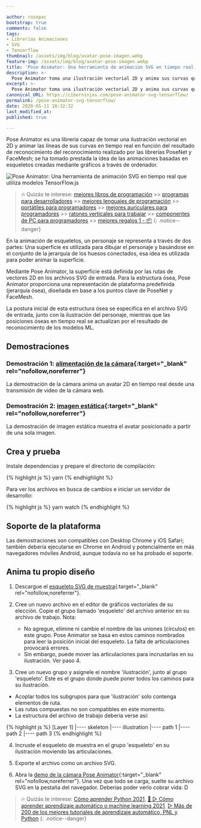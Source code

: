 ```yaml
---

author: rosepac
bootstrap: true
comments: false
tags:
- Librerías Animaciones
- SVG
- Tensorflow
thumbnail: /assets/img/blog/avatar-pose-imagen.webp
feature-img: /assets/img/blog/avatar-pose-imagen.webp
title: 'Pose Animator: Una herramienta de animación SVG en tiempo real que utiliza modelos TensorFlow.js'
description: >-
  Pose Animator toma una ilustración vectorial 2D y anima sus curvas que contienen en tiempo real en función del resultado de reconocimiento de PoseNet y FaceMesh. Toma prestada la idea de la animación basada en esqueletos de los gráficos de computadora y la aplica a los caracteres vectoriales.
excerpt: >-
  Pose Animator toma una ilustración vectorial 2D y anima sus curvas que contienen en tiempo real en función del resultado de reconocimiento de PoseNet y FaceMesh. Toma prestada la idea de la animación basada en esqueletos de los gráficos de computadora y la aplica a los caracteres vectoriales.
canonical_URL: https://ciberninjas.com/pose-animator-svg-tensorflow/
permalink: /pose-animator-svg-tensorflow/
date: 2020-05-11 10:32:32
last_modified_at: 
published: true

---
```


Pose Animator es una librería capaz de tomar una ilustración vectorial en 2D y animar las líneas de sus curvas en tiempo real en función del resultado de reconocimiento del reconocimiento realizado por las librerías PoseNet y FaceMesh; se ha tomado prestada la idea de las animaciones basadas en esqueletos creadas mediante gráficos a través de ordenador.

![Pose Animator: Una herramienta de animación SVG en tiempo real que utiliza modelos TensorFlow.js](/assets/img/blog/avatar-pose-1.webp "Pose Animator: Una herramienta de animación SVG en tiempo real que utiliza modelos TensorFlow.js")

> 🔥 Quizás te interese: [mejores libros de programación](/programar/) >> [programas para desarrolladores](/mejores-sistemas-operativos-para-hackear/) >> [mejores lenguajes de programación](/15-mejores-lenguajes-programacion/) >> [portátiles para programadores]() >> [mejores auriculares para programadores](/auriculares-dise%C3%B1o/) >> [ratones verticales para trabajar](/teclados-ratones-dise%C3%B1o/) >> [componentes de PC para programadores](/ordenadores-componentes/) >> [mejores regalos 1 - 📦](/black-friday-amazon/)
{: .notice--danger}

En la animación de esqueletos, un personaje se representa a través de dos partes: Una superficie es utilizada para dibujar el personaje y basándose en el conjunto de la jerarquía de los huesos conectados, esa idea es utilizada para poder animar la superficie.

Mediante Pose Animator, la superficie está definida por las rutas de vectores 2D en los archivos SVG de entrada. Para la estructura ósea, Pose Animator proporciona una representación de plataforma predefinida (jerarquía ósea), diseñada en base a los puntos clave de PoseNet y FaceMesh.

La postura inicial de esta estructura ósea se especifica en el archivo SVG de entrada, junto con la ilustración del personaje, mientras que las posiciones óseas en tiempo real se actualizan por el resultado de reconocimiento de los modelos ML.

## Demostraciones

### Demostración 1: [alimentación de la cámara](https://pose-animator-demo.firebaseapp.com/camera.html){:target="_blank" rel="nofollow,noreferrer"}

La demostración de la cámara anima un avatar 2D en tiempo real desde una transmisión de video de la cámara web.

### Demostración 2: [imagen estática](https://pose-animator-demo.firebaseapp.com/static_image.html){:target="_blank" rel="nofollow,noreferrer"}

La demostración de imagen estática muestra el avatar posicionado a partir de una sola imagen.

## Crea y prueba

Instale dependencias y prepare el directorio de compilación:

{% highlight js %}
yarn
{% endhighlight %}

Para ver los archivos en busca de cambios e iniciar un servidor de desarrollo:

{% highlight js %}
yarn watch
{% endhighlight %}

## Soporte de la plataforma

Las demostraciones son compatibles con Desktop Chrome y iOS Safari; también debería ejecutarse en Chrome en Android y potencialmente en más navegadores móviles Android, aunque todavía no se ha probado el soporte.

## Anima tu propio diseño

1. Descargue el [esqueleto SVG de muestra](https://github.com/yemount/pose-animator/blob/master/resources/samples/skeleton.svg){:target="_blank" rel="nofollow,noreferrer"}.

2. Cree un nuevo archivo en el editor de gráficos vectoriales de su elección. Copie el grupo llamado 'esqueleto' del archivo anterior en su archivo de trabajo. Nota:

	- No agregue, elimine ni cambie el nombre de las uniones (círculos) en este grupo. Pose Animator se basa en estos caminos nombrados para leer la posición inicial del esqueleto. La falta de articulaciones provocará errores.
	- Sin embargo, puede mover las articulaciones para incrustarlas en su ilustración. Ver paso 4.

3. Cree un nuevo grupo y asígnele el nombre 'ilustración', junto al grupo 'esqueleto'. Este es el grupo donde puede poner todos los caminos para su ilustración.

- Acoplar todos los subgrupos para que 'ilustración' solo contenga elementos de ruta.
- Las rutas compuestas no son compatibles en este momento.
- La estructura del archivo de trabajo debería verse así:

{% highlight js %}
[Layer 1]
|---- skeleton
    |---- illustration
      |---- path 1
      |---- path 2
      |---- path 3
{% endhighlight %}

4. Incruste el esqueleto de muestra en el grupo 'esqueleto' en su ilustración moviendo las articulaciones.

5. Exporte el archivo como un archivo SVG.

6. Abra la [demo de la cámara Pose Animator](https://pose-animator-demo.firebaseapp.com/camera.html){:target="_blank" rel="nofollow,noreferrer"}. Una vez que todo se carga, suelte su archivo SVG en la pestaña del navegador. Deberías poder verlo cobrar vida: D

> 🔥 Quizás te interese: [Cómo aprender Python 2021](/python/ "Cómo aprender Python 2021"), [🥇 ▷ Cómo aprender aprendizaje automático o machine learning 2021](/que-aprender-sobre-machine-learning-2020/ "Cómo aprender aprendizaje automático o machine learning 2021"), [▷ Más de 200 de los mejores tutoriales de aprendizaje automático, PNL y Python](/aprendizaje-automatico-cursos-ingles/)
{: .notice--danger}
